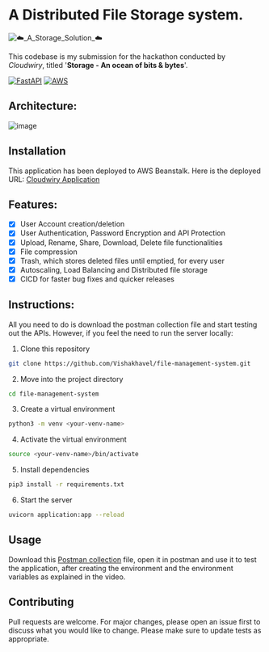 # A Distributed File Storage system.

![☁️_A_Storage_Solution_☁️](https://user-images.githubusercontent.com/54572908/151648343-68e9057e-44ee-4003-b829-8aec95707005.png)

This codebase is my submission for the hackathon conducted by *Cloudwiry*, titled '**Storage - An ocean of bits & bytes**'.

[![FastAPI](https://img.shields.io/badge/Framework-FastAPI-brightgreen)](https://fastapi.tiangolo.com/)
[![AWS](https://img.shields.io/badge/CSP-AWS-brightgreen)](https://aws.amazon.com/)


## Architecture:
<!-- <img width="863" alt="System Architecture" src="https://user-images.githubusercontent.com/54572908/151702378-e11a4a12-239e-492d-87df-5075be2e946f.png">
 -->
![image](https://user-images.githubusercontent.com/54572908/151702378-e11a4a12-239e-492d-87df-5075be2e946f.png)

## Installation

This application has been deployed to AWS Beanstalk. Here is the deployed URL:
[Cloudwiry Application](http://cloudwiry-backend-fastapi.ap-south-1.elasticbeanstalk.com/docs) 


## Features:

- [x] User Account creation/deletion
- [x] User Authentication, Password Encryption and API Protection
- [x] Upload, Rename, Share, Download, Delete file functionalities
- [x] File compression
- [x] Trash, which stores deleted files until emptied, for every user
- [x] Autoscaling, Load Balancing and Distributed file storage
- [x] CICD for faster bug fixes and quicker releases

## Instructions:

All you need to do is download the postman collection file and start testing out the APIs. However, if you feel the need to run the server locally:
1. Clone this repository
```bash
git clone https://github.com/Vishakhavel/file-management-system.git
```
2. Move into the project directory 
```bash
cd file-management-system
```
3. Create a virtual environment
```bash
python3 -m venv <your-venv-name>
```
4. Activate the virtual environment
```bash
source <your-venv-name>/bin/activate
```
5. Install dependencies
```bash
pip3 install -r requirements.txt
```
6. Start the server
```bash
uvicorn application:app --reload
```

## Usage
Download this [Postman collection](https://drive.google.com/file/d/1ngA5W9vZWvkGp0QMgqNKU6DrZfguDFzV/view?usp=sharing) file, open it in postman and use it to test the application, after creating the environment and the environment variables as explained in the video. 

## Contributing
Pull requests are welcome. For major changes, please open an issue first to discuss what you would like to change.
Please make sure to update tests as appropriate.
